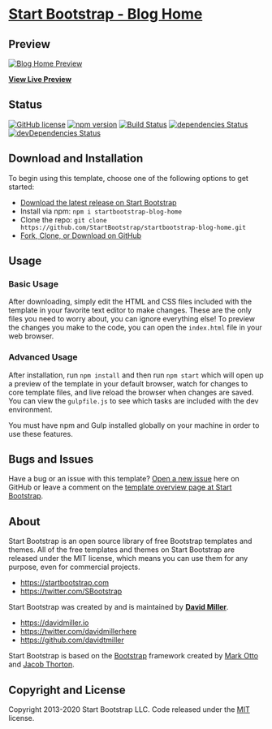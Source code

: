 # [Start Bootstrap - Blog Home](https://startbootstrap.com/template/blog-home/)


## Preview

[![Blog Home Preview](https://assets.startbootstrap.com/img/screenshots/templates/blog-home.png)](https://startbootstrap.github.io/startbootstrap-blog-home/)

**[View Live Preview](https://startbootstrap.github.io/startbootstrap-blog-home/)**

## Status

[![GitHub license](https://img.shields.io/badge/license-MIT-blue.svg)](https://raw.githubusercontent.com/StartBootstrap/startbootstrap-blog-home/master/LICENSE)
[![npm version](https://img.shields.io/npm/v/startbootstrap-blog-home.svg)](https://www.npmjs.com/package/startbootstrap-blog-home)
[![Build Status](https://travis-ci.org/StartBootstrap/startbootstrap-blog-home.svg?branch=master)](https://travis-ci.org/StartBootstrap/startbootstrap-blog-home)
[![dependencies Status](https://david-dm.org/StartBootstrap/startbootstrap-blog-home/status.svg)](https://david-dm.org/StartBootstrap/startbootstrap-blog-home)
[![devDependencies Status](https://david-dm.org/StartBootstrap/startbootstrap-blog-home/dev-status.svg)](https://david-dm.org/StartBootstrap/startbootstrap-blog-home?type=dev)

## Download and Installation

To begin using this template, choose one of the following options to get started:

* [Download the latest release on Start Bootstrap](https://startbootstrap.com/template/blog-home/)
* Install via npm: `npm i startbootstrap-blog-home`
* Clone the repo: `git clone https://github.com/StartBootstrap/startbootstrap-blog-home.git`
* [Fork, Clone, or Download on GitHub](https://github.com/StartBootstrap/startbootstrap-blog-home)

## Usage

### Basic Usage

After downloading, simply edit the HTML and CSS files included with the template in your favorite text editor to make changes. These are the only files you need to worry about, you can ignore everything else! To preview the changes you make to the code, you can open the `index.html` file in your web browser.

### Advanced Usage

After installation, run `npm install` and then run `npm start` which will open up a preview of the template in your default browser, watch for changes to core template files, and live reload the browser when changes are saved. You can view the `gulpfile.js` to see which tasks are included with the dev environment.

You must have npm and Gulp installed globally on your machine in order to use these features.

## Bugs and Issues

Have a bug or an issue with this template? [Open a new issue](https://github.com/StartBootstrap/startbootstrap-blog-home/issues) here on GitHub or leave a comment on the [template overview page at Start Bootstrap](https://startbootstrap.com/template/blog-home/).

## About

Start Bootstrap is an open source library of free Bootstrap templates and themes. All of the free templates and themes on Start Bootstrap are released under the MIT license, which means you can use them for any purpose, even for commercial projects.

* <https://startbootstrap.com>
* <https://twitter.com/SBootstrap>

Start Bootstrap was created by and is maintained by **[David Miller](https://davidmiller.io/)**.

* <https://davidmiller.io>
* <https://twitter.com/davidmillerhere>
* <https://github.com/davidtmiller>

Start Bootstrap is based on the [Bootstrap](https://getbootstrap.com/) framework created by [Mark Otto](https://twitter.com/mdo) and [Jacob Thorton](https://twitter.com/fat).

## Copyright and License

Copyright 2013-2020 Start Bootstrap LLC. Code released under the [MIT](https://github.com/StartBootstrap/startbootstrap-blog-home/blob/gh-pages/LICENSE) license.
